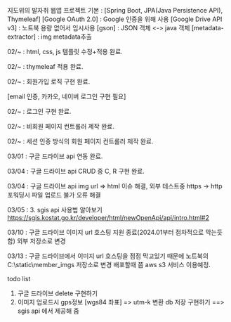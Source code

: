 지도위의 발자취 웹앱 프로젝트
기본 : [Spring Boot, JPA(Java Persistence API), Thymeleaf] 
[Google OAuth 2.0] : Google 인증을 위해 사용
[Google Drive API v3] : 노트북 용량 없어서 임시사용
[gson] : JSON 객체 <-> java 객체
[metadata-extractor] : img metadata추출

02/~  : html, css, js 템플릿 수정+적용 완료.

02/~  : thymeleaf 적용 완료.

02/~  : 회원가입 로직 구현 완료.               

[email 인증, 카카오, 네이버 로그인 구현 필요]

02/~  : 로그인 구현 완료.

02/~  : 비회원 페이지 컨트롤러 제작 완료.

02/~  : 세션 인증 방식의 회원 페이지 컨트롤러 제작 완료.


03/01 : 구글 드라이브 api 연동 완료.


03/04 : 구글 드라이브 api CRUD 중 C, R 구현 완료.

03/04 : 구글 드라이브 api img url => html 이슈 해결, 외부 테스트중 https -> http 포워딩시 파일 업로드 불가 오류 해결

03/05 : 3. sgis api 사용법 알아보기  https://sgis.kostat.go.kr/developer/html/newOpenApi/api/intro.html#2

03/10 : 
구글 드라이브 이미지 url 호스팅 지원 종료(2024.01부터 점차적으로 막는듯 함)
외부 저장소로 변경

03/13 :
구글 드라이브에서 이미지 url 호스팅을 점점 막고있기 때문에 노트북의 C:\static\member_imgs 저장소로 변경
배포할때 쯤 aws s3 서비스 이용예정.


todo list

1. 구글 드라이브 delete 구현하기
2. 이미지 업로드시 gps정보 [wgs84 좌표] => utm-k 변환 db 저장 구현하기 ==> sgis api 에서 제공해 줌


